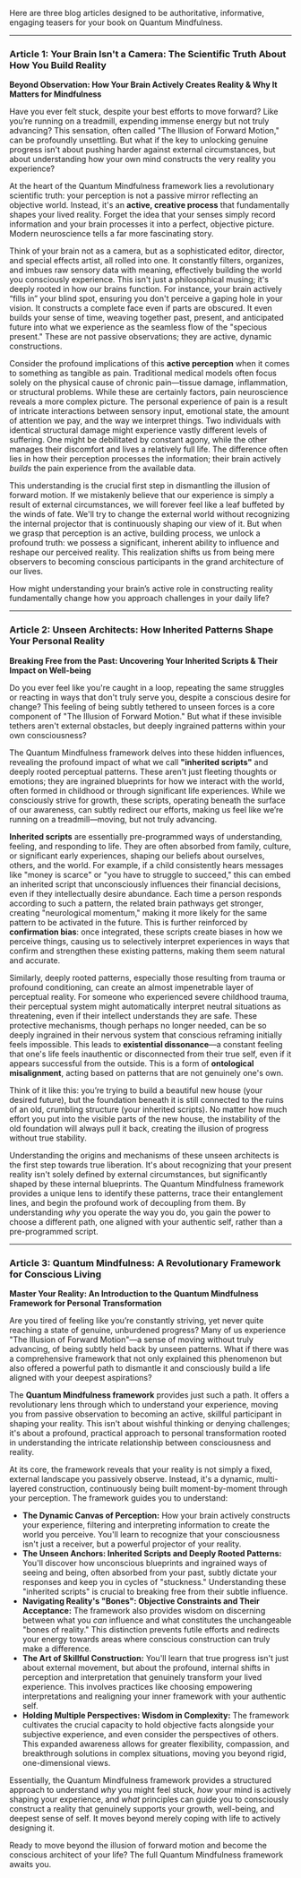 Here are three blog articles designed to be authoritative, informative, engaging teasers for your book on Quantum Mindfulness.

---

### **Article 1: Your Brain Isn't a Camera: The Scientific Truth About How You Build Reality**

 **Beyond Observation: How Your Brain Actively Creates Reality & Why It Matters for Mindfulness**

Have you ever felt stuck, despite your best efforts to move forward? Like you’re running on a treadmill, expending immense energy but not truly advancing? This sensation, often called "The Illusion of Forward Motion," can be profoundly unsettling. But what if the key to unlocking genuine progress isn't about pushing harder against external circumstances, but about understanding how your own mind constructs the very reality you experience?

At the heart of the Quantum Mindfulness framework lies a revolutionary scientific truth: your perception is not a passive mirror reflecting an objective world. Instead, it's an **active, creative process** that fundamentally shapes your lived reality. Forget the idea that your senses simply record information and your brain processes it into a perfect, objective picture. Modern neuroscience tells a far more fascinating story.

Think of your brain not as a camera, but as a sophisticated editor, director, and special effects artist, all rolled into one. It constantly filters, organizes, and imbues raw sensory data with meaning, effectively building the world you consciously experience. This isn't just a philosophical musing; it's deeply rooted in how our brains function. For instance, your brain actively “fills in” your blind spot, ensuring you don't perceive a gaping hole in your vision. It constructs a complete face even if parts are obscured. It even builds your sense of time, weaving together past, present, and anticipated future into what we experience as the seamless flow of the "specious present." These are not passive observations; they are active, dynamic constructions.

Consider the profound implications of this **active perception** when it comes to something as tangible as pain. Traditional medical models often focus solely on the physical cause of chronic pain—tissue damage, inflammation, or structural problems. While these are certainly factors, pain neuroscience reveals a more complex picture. The personal experience of pain is a result of intricate interactions between sensory input, emotional state, the amount of attention we pay, and the way we interpret things. Two individuals with identical structural damage might experience vastly different levels of suffering. One might be debilitated by constant agony, while the other manages their discomfort and lives a relatively full life. The difference often lies in how their perception processes the information; their brain actively *builds* the pain experience from the available data.

This understanding is the crucial first step in dismantling the illusion of forward motion. If we mistakenly believe that our experience is simply a result of external circumstances, we will forever feel like a leaf buffeted by the winds of fate. We'll try to change the external world without recognizing the internal projector that is continuously shaping our view of it. But when we grasp that perception is an active, building process, we unlock a profound truth: we possess a significant, inherent ability to influence and reshape our perceived reality. This realization shifts us from being mere observers to becoming conscious participants in the grand architecture of our lives.

How might understanding your brain’s active role in constructing reality fundamentally change how you approach challenges in your daily life?

---

### **Article 2: Unseen Architects: How Inherited Patterns Shape Your Personal Reality**

 **Breaking Free from the Past: Uncovering Your Inherited Scripts & Their Impact on Well-being**

Do you ever feel like you're caught in a loop, repeating the same struggles or reacting in ways that don't truly serve you, despite a conscious desire for change? This feeling of being subtly tethered to unseen forces is a core component of "The Illusion of Forward Motion." But what if these invisible tethers aren't external obstacles, but deeply ingrained patterns within your own consciousness?

The Quantum Mindfulness framework delves into these hidden influences, revealing the profound impact of what we call **"inherited scripts"** and deeply rooted perceptual patterns. These aren't just fleeting thoughts or emotions; they are ingrained blueprints for how we interact with the world, often formed in childhood or through significant life experiences. While we consciously strive for growth, these scripts, operating beneath the surface of our awareness, can subtly redirect our efforts, making us feel like we’re running on a treadmill—moving, but not truly advancing.

**Inherited scripts** are essentially pre-programmed ways of understanding, feeling, and responding to life. They are often absorbed from family, culture, or significant early experiences, shaping our beliefs about ourselves, others, and the world. For example, if a child consistently hears messages like "money is scarce" or "you have to struggle to succeed," this can embed an inherited script that unconsciously influences their financial decisions, even if they intellectually desire abundance. Each time a person responds according to such a pattern, the related brain pathways get stronger, creating "neurological momentum," making it more likely for the same pattern to be activated in the future. This is further reinforced by **confirmation bias**: once integrated, these scripts create biases in how we perceive things, causing us to selectively interpret experiences in ways that confirm and strengthen these existing patterns, making them seem natural and accurate.

Similarly, deeply rooted patterns, especially those resulting from trauma or profound conditioning, can create an almost impenetrable layer of perceptual reality. For someone who experienced severe childhood trauma, their perceptual system might automatically interpret neutral situations as threatening, even if their intellect understands they are safe. These protective mechanisms, though perhaps no longer needed, can be so deeply ingrained in their nervous system that conscious reframing initially feels impossible. This leads to **existential dissonance**—a constant feeling that one's life feels inauthentic or disconnected from their true self, even if it appears successful from the outside. This is a form of **ontological misalignment**, acting based on patterns that are not genuinely one's own.

Think of it like this: you’re trying to build a beautiful new house (your desired future), but the foundation beneath it is still connected to the ruins of an old, crumbling structure (your inherited scripts). No matter how much effort you put into the visible parts of the new house, the instability of the old foundation will always pull it back, creating the illusion of progress without true stability.

Understanding the origins and mechanisms of these unseen architects is the first step towards true liberation. It's about recognizing that your present reality isn't solely defined by external circumstances, but significantly shaped by these internal blueprints. The Quantum Mindfulness framework provides a unique lens to identify these patterns, trace their entanglement lines, and begin the profound work of decoupling from them. By understanding *why* you operate the way you do, you gain the power to choose a different path, one aligned with your authentic self, rather than a pre-programmed script.

---

### **Article 3: Quantum Mindfulness: A Revolutionary Framework for Conscious Living**

 **Master Your Reality: An Introduction to the Quantum Mindfulness Framework for Personal Transformation**

Are you tired of feeling like you’re constantly striving, yet never quite reaching a state of genuine, unburdened progress? Many of us experience "The Illusion of Forward Motion"—a sense of moving without truly advancing, of being subtly held back by unseen patterns. What if there was a comprehensive framework that not only explained this phenomenon but also offered a powerful path to dismantle it and consciously build a life aligned with your deepest aspirations?

The **Quantum Mindfulness framework** provides just such a path. It offers a revolutionary lens through which to understand your experience, moving you from passive observation to becoming an active, skillful participant in shaping your reality. This isn't about wishful thinking or denying challenges; it's about a profound, practical approach to personal transformation rooted in understanding the intricate relationship between consciousness and reality.

At its core, the framework reveals that your reality is not simply a fixed, external landscape you passively observe. Instead, it's a dynamic, multi-layered construction, continuously being built moment-by-moment through your perception. The framework guides you to understand:

*   **The Dynamic Canvas of Perception:** How your brain actively constructs your experience, filtering and interpreting information to create the world you perceive. You'll learn to recognize that your consciousness isn't just a receiver, but a powerful projector of your reality.
*   **The Unseen Anchors: Inherited Scripts and Deeply Rooted Patterns:** You'll discover how unconscious blueprints and ingrained ways of seeing and being, often absorbed from your past, subtly dictate your responses and keep you in cycles of "stuckness." Understanding these "inherited scripts" is crucial to breaking free from their subtle influence.
*   **Navigating Reality's "Bones": Objective Constraints and Their Acceptance:** The framework also provides wisdom on discerning between what you *can* influence and what constitutes the unchangeable "bones of reality." This distinction prevents futile efforts and redirects your energy towards areas where conscious construction can truly make a difference.
*   **The Art of Skillful Construction:** You'll learn that true progress isn't just about external movement, but about the profound, internal shifts in perception and interpretation that genuinely transform your lived experience. This involves practices like choosing empowering interpretations and realigning your inner framework with your authentic self.
*   **Holding Multiple Perspectives: Wisdom in Complexity:** The framework cultivates the crucial capacity to hold objective facts alongside your subjective experience, and even consider the perspectives of others. This expanded awareness allows for greater flexibility, compassion, and breakthrough solutions in complex situations, moving you beyond rigid, one-dimensional views.

Essentially, the Quantum Mindfulness framework provides a structured approach to understand *why* you might feel stuck, *how* your mind is actively shaping your experience, and *what* principles can guide you to consciously construct a reality that genuinely supports your growth, well-being, and deepest sense of self. It moves beyond merely coping with life to actively designing it.

Ready to move beyond the illusion of forward motion and become the conscious architect of your life? The full Quantum Mindfulness framework awaits you.